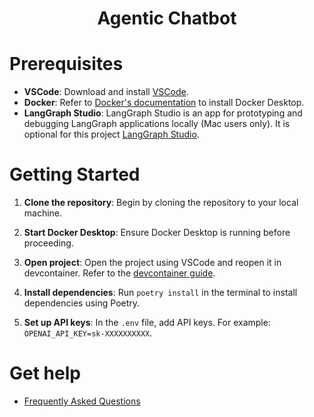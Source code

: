 <h1 align="center" style="border-bottom: none;">Agentic Chatbot</h1>

# Prerequisites
* **VSCode**: Download and install [VSCode](https://code.visualstudio.com/).
* **Docker**: Refer to [Docker's documentation](https://docs.docker.com/engine/install/) to install Docker Desktop.
* **LangGraph Studio**: LangGraph Studio is an app for prototyping and debugging LangGraph applications locally (Mac users only). It is optional for this project [LangGraph Studio](https://studio.langchain.com/).

# Getting Started

1. **Clone the repository**: Begin by cloning the repository to your local machine.

2. **Start Docker Desktop**: Ensure Docker Desktop is running before proceeding.

3. **Open project**: Open the project using VSCode and reopen it in devcontainer. Refer to the [devcontainer guide](docs/devcontainer.md).

4. **Install dependencies**: Run `poetry install` in the terminal to install dependencies using Poetry.

5. **Set up API keys**: In the `.env` file, add API keys. For example: `OPENAI_API_KEY=sk-XXXXXXXXXX`.



# Get help

- [Frequently Asked Questions](docs/faq.md)